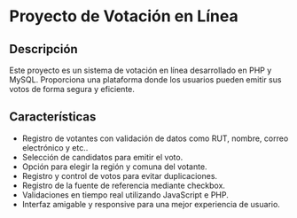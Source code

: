 # Proyecto de Votación en Línea

## Descripción

Este proyecto es un sistema de votación en línea desarrollado en PHP y MySQL.
Proporciona una plataforma donde los usuarios pueden emitir sus votos de forma segura y eficiente.

## Características

- Registro de votantes con validación de datos como RUT, nombre, correo electrónico y etc..
- Selección de candidatos para emitir el voto.
- Opción para elegir la región y comuna del votante.
- Registro y control de votos para evitar duplicaciones.
- Registro de la fuente de referencia mediante checkbox.
- Validaciones en tiempo real utilizando JavaScript e PHP.
- Interfaz amigable y responsive para una mejor experiencia de usuario.